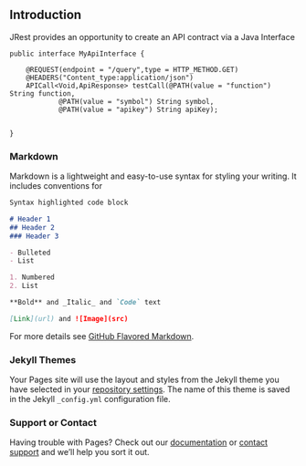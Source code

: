 ## Introduction

JRest provides an opportunity to create an API contract via a Java Interface
```
public interface MyApiInterface {

    @REQUEST(endpoint = "/query",type = HTTP_METHOD.GET)
    @HEADERS("Content_type:application/json")
    APICall<Void,ApiResponse> testCall(@PATH(value = "function") String function,
			@PATH(value = "symbol") String symbol,
			@PATH(value = "apikey") String apiKey);
   

}
```

### Markdown

Markdown is a lightweight and easy-to-use syntax for styling your writing. It includes conventions for

```markdown
Syntax highlighted code block

# Header 1
## Header 2
### Header 3

- Bulleted
- List

1. Numbered
2. List

**Bold** and _Italic_ and `Code` text

[Link](url) and ![Image](src)
```

For more details see [GitHub Flavored Markdown](https://guides.github.com/features/mastering-markdown/).

### Jekyll Themes

Your Pages site will use the layout and styles from the Jekyll theme you have selected in your [repository settings](https://github.com/animo93/JRest/settings). The name of this theme is saved in the Jekyll `_config.yml` configuration file.

### Support or Contact

Having trouble with Pages? Check out our [documentation](https://docs.github.com/categories/github-pages-basics/) or [contact support](https://github.com/contact) and we’ll help you sort it out.
